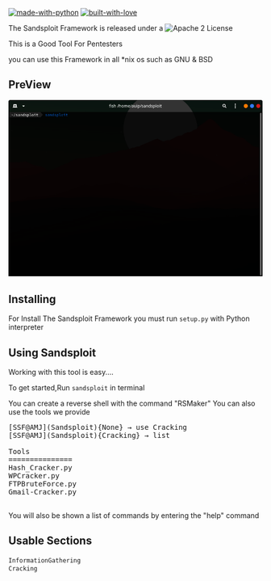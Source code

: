 

[![made-with-python](http://forthebadge.com/images/badges/made-with-python.svg)](https://www.python.org/)
[![built-with-love](http://forthebadge.com/images/badges/built-with-love.svg)](https://gitHub.com/auip-0x0/)


The Sandsploit Framework is released under a ![Apache 2 License](https://img.shields.io/github/license/auip-0x0/sandsploit)

This is a Good Tool For Pentesters

you can use this Framework in all *nix os such as GNU & BSD
## PreView
<p align="center">
  <img src="docs/PreView.gif" alt="Master">
</p>

Installing
--

For Install The Sandsploit Framework you must run `setup.py` with Python interpreter

Using Sandsploit
--
Working with this tool is easy....

To get started,Run `sandsploit` in terminal


You can create a reverse shell with the command "RSMaker"
You can also use the tools we provide
<pre>
[SSF@AMJ](Sandsploit){None} → use Cracking
[SSF@AMJ](Sandsploit){Cracking} → list

Tools
===============
Hash_Cracker.py
WPCracker.py
FTPBruteForce.py
Gmail-Cracker.py

</pre>
You will also be shown a list of commands by entering the "help" command

Usable Sections
--
```
InformationGathering
Cracking
```
